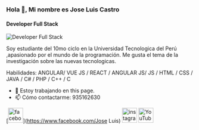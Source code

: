 ### Hola 👋, Mi nombre es Jose Luis Castro
#### Developer Full Stack
![Developer Full Stack](![173550942_1019110122252310_2822007093146462688_n](https://user-images.githubusercontent.com/76067475/163677154-36add070-cec0-44f9-923f-d91ca8cc254b.jpg))

Soy estudiante del 10mo ciclo en la Universidad Tecnologica del Perú ,apasionado por el mundo de la programación.
Me gusta el tema de la investigación sobre las nuevas tecnologicas.

Habilidades: ANGULAR/ VUE JS / REACT / ANGULAR JS/ JS / HTML / CSS / JAVA / C# / PHP / C++ / C

- 🔭 Estoy trabajando en this page. 
- 📫 Cómo contactarme: 935162630 


[<img src='https://cdn.jsdelivr.net/npm/simple-icons@3.0.1/icons/facebook.svg' alt='facebook' height='40'>](https://www.facebook.com/Jose Luis)  [<img src='https://cdn.jsdelivr.net/npm/simple-icons@3.0.1/icons/instagram.svg' alt='instagram' height='40'>](https://www.instagram.com/jose.luis94822/)  [<img src='https://cdn.jsdelivr.net/npm/simple-icons@3.0.1/icons/youtube.svg' alt='YouTube' height='40'>](https://www.youtube.com/channel/UCjGNQmdTWhkE_zv65CPLCXw/featured)  



